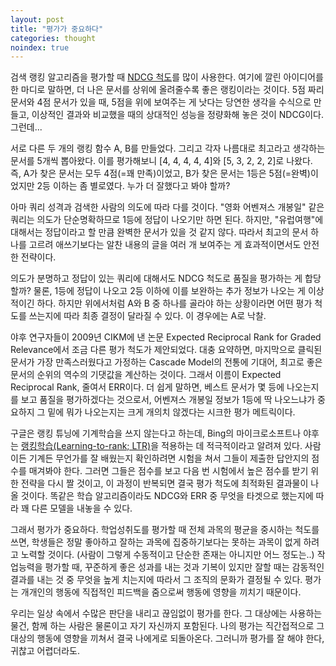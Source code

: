```yaml
---
layout: post
title: "평가가 중요하다"
categories: thought
noindex: true
---
```


검색 랭킹 알고리즘을 평가할 때 [NDCG 척도](http://freesearch.pe.kr/archives/1574)를 많이 사용한다. 여기에 깔린 아이디어를 한 마디로 말하면, 더 나은 문서를 상위에 올려줄수록 좋은 랭킹이라는 것이다. 5점 짜리 문서와 4점 문서가 있을 때, 5점을 위에 보여주는 게 낫다는 당연한 생각을 수식으로 만들고, 이상적인 결과와 비교했을 때의 상대적인 성능을 정량화해 놓은 것이 NDCG이다. 그런데...

서로 다른 두 개의 랭킹 함수 A, B를 만들었다. 그리고 각자 나름대로 최고라고 생각하는 문서를 5개씩 뽑아왔다. 이를 평가해보니 [4, 4, 4, 4, 4]와 [5, 3, 2, 2, 2]로 나왔다. 즉, A가 찾은 문서는 모두 4점(=꽤 만족)이었고, B가 찾은 문서는 1등은 5점(=완벽)이었지만 2등 이하는 좀 별로였다. 누가 더 잘했다고 봐야 할까?<!--more-->

아마 쿼리 성격과 검색한 사람의 의도에 따라 다를 것이다. "영화 어벤져스 개봉일" 같은 쿼리는 의도가 단순명확하므로 1등에 정답이 나오기만 하면 된다. 하지만, "유럽여행"에 대해서는 정답이라고 할 만큼 완벽한 문서가 있을 것 같지 않다. 따라서 최고의 문서 하나를 고르려 애쓰기보다는 알찬 내용의 글을 여러 개 보여주는 게 효과적이면서도 안전한 전략이다.

의도가 분명하고 정답이 있는 쿼리에 대해서도 NDCG 척도로 품질을 평가하는 게 합당할까? 물론, 1등에 정답이 나오고 2등 이하에 이를 보완하는 추가 정보가 나오는 게 이상적이긴 하다. 하지만 위에서처럼 A와 B 중 하나를 골라야 하는 상황이라면 어떤 평가 척도를 쓰는지에 따라 최종 결정이 달라질 수 있다. 이 경우에는 A로 낙찰.

야후 연구자들이 2009년 CIKM에 낸 논문 Expected Reciprocal Rank for Graded Relevance에서 조금 다른 평가 척도가 제안되었다. 대충 요약하면, 마지막으로 클릭된 문서가 가장 만족스러웠다고 가정하는 Cascade Model의 전통에 기대어, 최고로 좋은 문서의 순위의 역수의 기댓값을 계산하는 것이다. 그래서 이름이 Expected Reciprocal Rank, 줄여서 ERR이다. 더 쉽게 말하면, 베스트 문서가 몇 등에 나오는지를 보고 품질을 평가하겠다는 것으로서, 어벤져스 개봉일 정보가 1등에 딱 나오느냐가 중요하지 그 밑에 뭐가 나오는지는 크게 개의치 않겠다는 시크한 평가 메트릭이다.

구글은 랭킹 튜닝에 기계학습을 쓰지 않는다고 하는데, Bing의 마이크로소프트나 야후는 [랭킹학습(Learning-to-rank; LTR)](http://www.4four.us/article/2009/10/what-is-learning-to-rank)을 적용하는 데 적극적이라고 알려져 있다. 사람이든 기계든 무언가를 잘 배웠는지 확인하려면 시험을 쳐서 그들이 제출한 답안지의 점수를 매겨봐야 한다. 그러면 그들은 점수를 보고 다음 번 시험에서 높은 점수를 받기 위한 전략을 다시 짤 것이고, 이 과정이 반복되면 결국 평가 척도에 최적화된 결과물이 나올 것이다. 똑같은 학습 알고리즘이라도 NDCG와 ERR 중 무엇을 타겟으로 했는지에 따라 꽤 다른 모델을 내놓을 수 있다.

그래서 평가가 중요하다. 학업성취도를 평가할 때 전체 과목의 평균을 중시하는 척도를 쓰면, 학생들은 정말 좋아하고 잘하는 과목에 집중하기보다는 못하는 과목이 없게 하려고 노력할 것이다. (사람이 그렇게 수동적이고 단순한 존재는 아니지만 어느 정도는..) 작업능력을 평가할 때, 꾸준하게 좋은 성과를 내는 것과 기복이 있지만 잘할 때는 감동적인 결과를 내는 것 중 무엇을 높게 치는지에 따라서 그 조직의 문화가 결정될 수 있다. 평가는 개개인의 행동에 직접적인 피드백을 줌으로써 행동에 영향을 끼치기 때문이다.

우리는 일상 속에서 수많은 판단을 내리고 끊임없이 평가를 한다. 그 대상에는 사용하는 물건, 함께 하는 사람은 물론이고 자기 자신까지 포함된다. 나의 평가는 직간접적으로 그 대상의 행동에 영향을 끼쳐서 결국 나에게로 되돌아온다. 그러니까 평가를 잘 해야 한다, 귀찮고 어렵더라도.